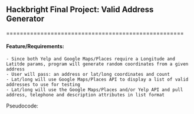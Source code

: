 ## Hackbright Final Project: Valid Address Generator
====================================================

#### Feature/Requirements: 
	- Since both Yelp and Google Maps/Places require a Longitude and Latitde params, program will generate random coordinates from a given address 
	- User will pass: an address or lat/long coordinates and count 
	- Lat/long will use Google Maps/Places API to display a list of valid addresses to use for testing 
	- Lat/long will use the Google Maps/Places and/or Yelp API and pull address, telephone and description attributes in list format


Pseudocode: 
